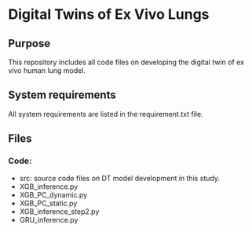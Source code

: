 # Digital Twins of Ex Vivo Lungs 

## Purpose
This repository includes all code files on developing the digital twin of ex vivo human lung model. 

## System requirements
All system requirements are listed in the requirement.txt file. <br />

## Files
### Code: <br />
 - src: source code files on DT model development in this study. <br />
 - XGB_inference.py<br />
 - XGB_PC_dynamic.py<br />
 - XGB_PC_static.py<br />
 - XGB_inference_step2.py<br />
 - GRU_inference.py<br />
 








